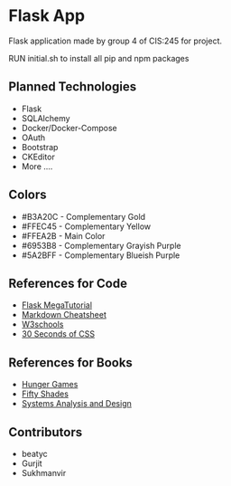 Flask App
=========

Flask application made by group 4 of CIS:245 for project.

RUN initial.sh to install all pip and npm packages

Planned Technologies
--------------------

* Flask
* SQLAlchemy
* Docker/Docker-Compose
* OAuth
* Bootstrap
* CKEditor
* More ....

Colors
--------------------
* #B3A20C - Complementary Gold
* #FFEC45 - Complementary Yellow
* #FFEA2B - Main Color
* #6953B8 - Complementary Grayish Purple
* #5A2BFF - Complementary Blueish Purple

References for Code
-------------------
* [Flask MegaTutorial](https://blog.miguelgrinberg.com/post/the-flask-mega-tutorial-part-i-hello-world)
* [Markdown Cheatsheet](https://github.com/adam-p/markdown-here/wiki/Markdown-Cheatsheet)
* [W3schools](https://www.w3schools.com/bootstrap/default.asp)
* [30 Seconds of CSS](https://30-seconds.github.io/30-seconds-of-css/)

References for Books
--------------------
* [Hunger Games](https://www.goodreads.com/book/show/12091570-the-hunger-games)
* [Fifty Shades](https://www.amazon.ca/Fifty-Shades-Grey-L-James/dp/0345803485)
* [Systems Analysis and Design](https://play.google.com/store/books/details?id=s-mECwAAQBAJ&gl=ca&source=productsearch&utm_source=HA_Desktop_US&utm_medium=SEM&utm_campaign=PLA&pcampaignid=MKTAD0930BO1&gclid=Cj0KCQjw4qvlBRDiARIsAHme6ot7Zs2l2-sf3STs3JHgOSCkQLUOvzUQZSRcgDymAkU-YBcbDku2tD4aAiznEALw_wcB&gclsrc=aw.ds)

Contributors
------------
* beatyc
* Gurjit
* Sukhmanvir
